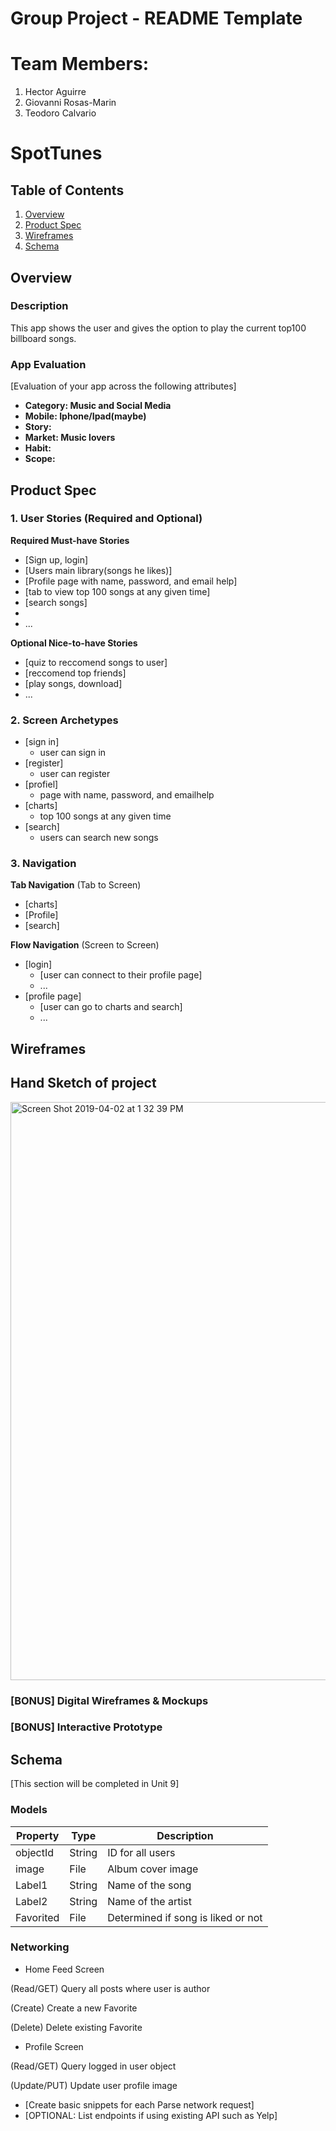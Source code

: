 Group Project - README Template
===
# Team Members:
1. Hector Aguirre
2. Giovanni Rosas-Marin
3. Teodoro Calvario


# SpotTunes

## Table of Contents
1. [Overview](#Overview)
1. [Product Spec](#Product-Spec)
1. [Wireframes](#Wireframes)
2. [Schema](#Schema)

## Overview
### Description
This app shows the user and gives the option to
play the current top100 billboard songs.

### App Evaluation
[Evaluation of your app across the following attributes]
- **Category: Music and Social Media**
- **Mobile: Iphone/Ipad(maybe)**
- **Story:**
- **Market: Music lovers**
- **Habit:**
- **Scope:**

## Product Spec

### 1. User Stories (Required and Optional)

**Required Must-have Stories**

* [Sign up, login]
* [Users main library(songs he likes)]
* [Profile page with name, password, and email    help]
* [tab to view top 100 songs at any given time]
* [search songs]
* 
* ...

**Optional Nice-to-have Stories**

* [quiz to reccomend songs to user]
* [reccomend top friends]
* [play songs, download]
* ...

### 2. Screen Archetypes

* [sign in]
    * user can sign in
* [register]
    * user can register
* [profiel]
    * page with name, password, and emailhelp
* [charts]
    * top 100 songs at any given time
* [search]
    * users can search new songs
    

### 3. Navigation

**Tab Navigation** (Tab to Screen)

* [charts]
* [Profile]
* [search]

**Flow Navigation** (Screen to Screen)

* [login]
   * [user can connect to their profile page]
   * ...
* [profile page]
   * [user can go to charts and search]
   * ...

## Wireframes
## Hand Sketch of project

<img width="925" alt="Screen Shot 2019-04-02 at 1 32 39 PM" src="https://user-images.githubusercontent.com/36067708/55434170-cb1b8f80-554b-11e9-8809-762cd40a087f.png">

### [BONUS] Digital Wireframes & Mockups

### [BONUS] Interactive Prototype

## Schema 
[This section will be completed in Unit 9]
### Models
|Property|Type|Description|
|---|---|---|
|objectId|String|ID for all users|
|image|File|Album cover image|
|Label1|String|Name of the song|
|Label2|String|Name of the artist|
|Favorited|File|Determined if song is liked or not|

### Networking
- Home Feed Screen

(Read/GET) Query all posts where user is author

(Create) Create a new Favorite

(Delete) Delete existing Favorite

- Profile Screen

(Read/GET) Query logged in user object

(Update/PUT) Update user profile image

- [Create basic snippets for each Parse network request]
- [OPTIONAL: List endpoints if using existing API such as Yelp]
